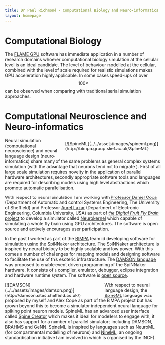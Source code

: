 ```yaml
---
title: Dr Paul Richmond - Computational Biology and Neuro-informatics
layout: homepage
---
```


# Computational Biology

The [FLAME GPU](../FLAMEGPU) software has immediate application in a number of research domains whoever computational biology simulation at the cellular level is an ideal candidate. The level of behaviour modelled at the cellular, combined with the level of scale required for realistic simulations makes GPU acceleration highly applicable. In some cases speed-ups of over $$100\times$$ can be observed when comparing with traditional serial simulation approaches. 

# Computational Neuroscience and Neuro-informatics

<div style="float:right;width:300px;padding:10px;" markdown="1">
[![SpineML](../../assets/images/spineml.png)](http://bimpa.group.shef.ac.uk/SpineML)
</div>

Neural simulation (computational neuroscience) and neural language design (neuro-informatics) share many of the same problems as general complex systems simulation (with the advantage that neurons tend not to migrate ). First of all large scale simulation requires novelty in the application of parallel hardware architectures, secondly appropriate software tools and languages are required for describing models using high level abstractions which promote automatic parallelisation. 

With respect to neural simulation I am working with [Professor Daniel Coca](https://www.sheffield.ac.uk/acse/staff/dc) (Department of Automatic and control Systems Engineering, The University of Sheffield) and Professor [Aurel Lazar](http://www.ee.columbia.edu/~aurel/) (Department of Electronic Engineering, Columbia University, USA) as part of [_the Digital Fruit Fly Brain_ project](http://gtr.rcuk.ac.uk/projects?ref=BB/M025527/1) to develop a simulator called [Neurokernel](https://neurokernel.github.io/) which capable of simulating a whole fly brain using GPU architectures. The software is open source and actively encourages user participation.

In the past I worked as part of the [BIMPA](http://apt.cs.manchester.ac.uk/projects/SpiNNaker/People/) team id developing software for simulation using the [SpiNNaker architecture](http://apt.cs.manchester.ac.uk/projects/SpiNNaker/project/). The SpiNNaker architecture is inspired by neural biology to be highly scalable and low power. With this comes a number of challenges for mapping models and designing software to facilitate the use of this esoteric infrastructure. The [DAMSON language](http://damson.sites.sheffield.ac.uk/) was proposed to enable event driven programming of the SpiNNaker hardware. It consists of a compiler, emulator, debugger, eclipse integration and hardware runtime system. The software is [open source](https://github.com/Bimpa).

<div style="float:left;width:300px;padding-right:20px;" markdown="1">
[![DAMSON](../../assets/images/damson.png)](http://damson.sites.sheffield.ac.uk/)
</div>

With respect to neural language design, the [SpineML](http://bimpa.group.shef.ac.uk/SpineML) language was proposed by myself and Alex Cope as part of the BIMPA project but has grown beyond this to become a simulator independent neural language for spiking point neuron models. SpineML has an advanced user interface called [Spine Creator](https://github.com/SpineML/SpineCreator/) which makes it ideal for modellers to engage with, it also has support for a number of parallel simulators including DAMSON, BRAHMS and GeNN. SpineML is inspired by languages such as NeuroML (for compartmental modelling of neurons) and [NineML](https://github.com/INCF/nineml), an ongoing standardisation initiative I am involved in which is organised by the INCF).




